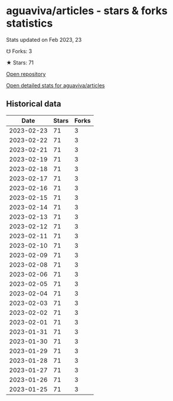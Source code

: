 # aguaviva/articles - stars & forks statistics

Stats updated on Feb 2023, 23

☋ Forks: 3

★ Stars: 71

[Open repository](https://github.com/aguaviva/articles)

[Open detailed stats for aguaviva/articles](https://reviewgithub.com/rep/aguaviva/articles)

## Historical data
| Date | Stars | Forks |
|------|-------|-------|
| 2023-02-23 | 71 | 3 | 
| 2023-02-22 | 71 | 3 | 
| 2023-02-21 | 71 | 3 | 
| 2023-02-19 | 71 | 3 | 
| 2023-02-18 | 71 | 3 | 
| 2023-02-17 | 71 | 3 | 
| 2023-02-16 | 71 | 3 | 
| 2023-02-15 | 71 | 3 | 
| 2023-02-14 | 71 | 3 | 
| 2023-02-13 | 71 | 3 | 
| 2023-02-12 | 71 | 3 | 
| 2023-02-11 | 71 | 3 | 
| 2023-02-10 | 71 | 3 | 
| 2023-02-09 | 71 | 3 | 
| 2023-02-08 | 71 | 3 | 
| 2023-02-06 | 71 | 3 | 
| 2023-02-05 | 71 | 3 | 
| 2023-02-04 | 71 | 3 | 
| 2023-02-03 | 71 | 3 | 
| 2023-02-02 | 71 | 3 | 
| 2023-02-01 | 71 | 3 | 
| 2023-01-31 | 71 | 3 | 
| 2023-01-30 | 71 | 3 | 
| 2023-01-29 | 71 | 3 | 
| 2023-01-28 | 71 | 3 | 
| 2023-01-27 | 71 | 3 | 
| 2023-01-26 | 71 | 3 | 
| 2023-01-25 | 71 | 3 | 

